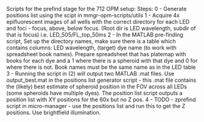 Scripts for the prefind stage for the 712 OPM setup:
Steps:
0 - Generate positions list using the scipt in mmgr-opm-scripts/utils
1 - Acquire 4x epifluorescent images of all wells with the correct directory for
    each LED and foci - focus, above, below focus. (Root dir is LED wavelength,
    subdir of that is focus) i.e. LED_505/FL_top_50ms
2 - In the MATLAB pre-finding script, Set up the directory names, make sure
    there is a table which contains columns: LED wavelength, (target) dye name
    (to work with spreadsheet book names). Prepare spreadsheet that has
    platemap with books for each dye and a 1 where there is a spheroid with
    that dye and 0 for where there is not. Book names must be the same name as
    in the LED table
3 - Running the script in (2) will output two MATLAB .mat files. 
    Use output_best.mat in the positions list generator script - this .mat
    file contains the (likely) best estimate of spheroid position in the FOV
    across all LEDs (some spheroids have multiple dyes). The position list
    script outputs a position list with XY positions for the 60x but no Z pos.
4 - TODO - zprefind script in micro-manager - use the positions list and run
    this to get the Z positions. Use brightfield illumination.
